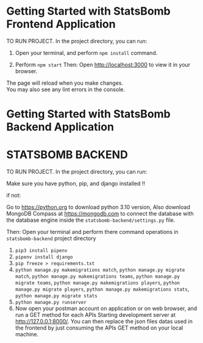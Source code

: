 # Getting Started with StatsBomb Frontend Application

TO RUN PROJECT.
In the project directory, you can run:

1. Open your terminal, and perform `npm install` command.

2. Perform `npm start`
Then:
Open [http://localhost:3000](http://localhost:3000) to view it in your browser.

The page will reload when you make changes.\
You may also see any lint errors in the console.


# Getting Started with StatsBomb Backend Application

<h1>STATSBOMB BACKEND</h1>

TO RUN PROJECT.
In the project directory, you can run:

Make sure you have python, pip, and django installed !!

if not:

Go to https://python.org to download python 3.10 version,
Also download MongoDB Compass at https://mongodb.com 
to connect the database with the database engine
inside the `statsbomb-backend/settings.py` file.

Then:
Open your terminal and perform there command 
operations in `statsbomb-backend` project directory
1. `pip3 install pipenv`
2. `pipenv install django`
3. `pip freeze > requirements.txt` 
4. `python manage.py makemigrations match`, `python manage.py migrate match`,
    `python manage.py makemigrations teams`, `python manage.py migrate teams`,
    `python manage.py makemigrations players`, `python manage.py migrate players`,
    `python manage.py makemigrations stats`, `python manage.py migrate stats`
5. `python manage.py runserver`
6. Now open your postman account on application or on web browser, and run a GET method for each
    APIs Starting development server at http://127.0.0.1:8000/. You can then replace the json files 
    datas used in the frontend by just consuming the APIs GET method on your local machine.